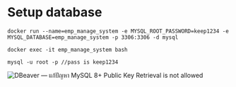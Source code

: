 # Setup database
```
docker run --name=emp_manage_system -e MYSQL_ROOT_PASSWORD=keep1234 -e MYSQL_DATABASE=emp_manage_system -p 3306:3306 -d mysql
```
```
docker exec -it emp_manage_system bash

mysql -u root -p //pass is keep1234
```

![DBeaver — แก้ปัญหา MySQL 8+ Public Key Retrieval is not allowed](https://wk-j.medium.com/dbeaver-%E0%B9%81%E0%B8%81%E0%B9%89%E0%B8%9B%E0%B8%B1%E0%B8%8D%E0%B8%AB%E0%B8%B2-mysql-8-public-key-retrieval-is-now-allowed-ae2b6b425fd4)
